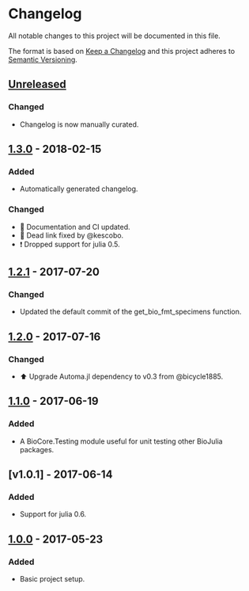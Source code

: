 # Changelog
All notable changes to this project will be documented in this file.

The format is based on [Keep a Changelog](http://keepachangelog.com/en/1.0.0/)
and this project adheres to [Semantic Versioning](http://semver.org/spec/v2.0.0.html).

## [Unreleased]
### Changed
- Changelog is now manually curated.

## [1.3.0] - 2018-02-15
### Added
- Automatically generated changelog.

### Changed
- :memo: Documentation and CI updated.
- :bug: Dead link fixed by @kescobo.
- :exclamation: Dropped support for julia 0.5.

## [1.2.1] - 2017-07-20
### Changed
- Updated the default commit of the get_bio_fmt_specimens function.

## [1.2.0] - 2017-07-16
### Changed
- :arrow_up: Upgrade Automa.jl dependency to v0.3 from @bicycle1885.

## [1.1.0] - 2017-06-19
### Added
- A BioCore.Testing module useful for unit testing other BioJulia packages.

## [v1.0.1] - 2017-06-14
### Added
- Support for julia 0.6.

## [1.0.0] - 2017-05-23
### Added
- Basic project setup.

[Unreleased]: https://github.com/BioJulia/BioCore.jl/compare/v1.3.0...HEAD
[1.3.0]: https://github.com/BioJulia/BioCore.jl/compare/v1.2.1...v1.3.0
[1.2.1]: https://github.com/BioJulia/BioCore.jl/compare/v1.2.0...v1.2.1
[1.2.0]: https://github.com/BioJulia/BioCore.jl/compare/v1.1.0...v1.2.0
[1.1.0]: https://github.com/BioJulia/BioCore.jl/compare/v1.0.1...v1.1.0
[1.0.1]: https://github.com/BioJulia/BioCore.jl/compare/v1.0.0...v1.0.1
[1.0.0]: https://github.com/BioJulia/BioCore.jl/tree/v1.0.0

